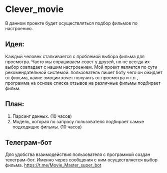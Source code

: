 # Clever_movie
В данном проекте будет осуществляться подбор фильмов по настроению.
## Идея:
Каждый человек сталкивается с проблемой выбора фильма для просмотра. Часто мы спрашиваем совет у друзей, но не всегда их выбор совпадает с нашим настроением. Мой проект является по сути рекомендательной системой: пользователь пишет боту чего он ожидает от фильма, какие эмоции хочет получить от просмотра и т.п., программа на основе списка отзывов на различные фильмы подбирает фильм.
## План:
1. Парсинг данных. (10 часов)
3. Модель, которая по запросу пользователя подбирает самые подходящие фильмы. (10 часов)
## Телеграм-бот
Для удобства взаимодействия пользователя с программой создан телеграм-бот. Именно через сообщения с ним осуществляется выбор фильма.
https://t.me/Movie_Master_super_bot
